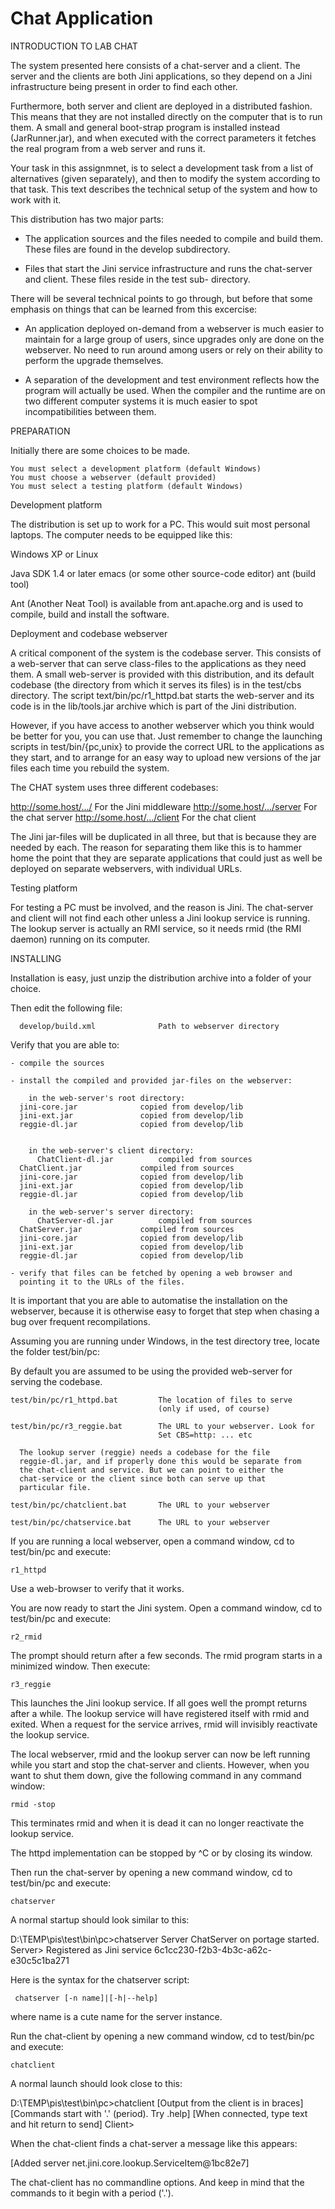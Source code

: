 # Chat Application

INTRODUCTION TO LAB CHAT

The system presented here consists of a chat-server and a client.
The server and the clients are both Jini applications, so they depend
on a Jini infrastructure being present in order to find each other.

Furthermore, both server and client are deployed in a distributed
fashion. This means that they are not installed directly on the
computer that is to run them. A small and general boot-strap program
is installed instead (JarRunner.jar), and when executed with the
correct parameters it fetches the real program from a web server and
runs it.

Your task in this assignmnet, is to select a development task from a
list of alternatives (given separately), and then to modify the system
according to that task. This text describes the technical setup of
the system and how to work with it.

This distribution has two major parts:

  - The application sources and the files needed to compile and build
    them. These files are found in the   develop   subdirectory.

  - Files that start the Jini service infrastructure and runs the
    chat-server and client. These files reside in the   test   sub-
    directory.


There will be several technical points to go through, but before that
some emphasis on things that can be learned from this excercise:

  - An application deployed on-demand from a webserver is much easier
    to maintain for a large group of users, since upgrades only are
    done on the webserver. No need to run around among users or rely
    on their ability to perform the upgrade themselves.

  - A separation of the development and test environment reflects how
    the program will actually be used. When the compiler and the
    runtime are on two different computer systems it is much
    easier to spot incompatibilities between them.


PREPARATION

Initially there are some choices to be made.

    You must select a development platform (default Windows)
    You must choose a webserver (default provided)
    You must select a testing platform (default Windows)


Development platform

  The distribution is set up to work for a PC. This would suit most
  personal laptops. The computer needs to be equipped like this:

  Windows XP or Linux

  Java SDK 1.4 or later
  emacs (or some other source-code editor)
  ant (build tool)

  Ant (Another Neat Tool) is available from ant.apache.org and is used
  to compile, build and install the software. 



Deployment and codebase webserver

  A critical component of the system is the codebase server. This
  consists of a web-server that can serve class-files to the
  applications as they need them. A small web-server is provided with
  this distribution, and its default codebase (the directory from
  which it serves its files) is in the test/cbs directory. The script
  text/bin/pc/r1_httpd.bat starts the web-server and its code is in
  the lib/tools.jar archive which is part of the Jini distribution.

  However, if you have access to another webserver which you think
  would be better for you, you can use that. Just remember to change
  the launching scripts in test/bin/{pc,unix} to provide the correct
  URL to the applications as they start, and to arrange for an easy
  way to upload new versions of the jar files each time you rebuild
  the system.

  The CHAT system uses three different codebases:

  http://some.host/.../	     	       For the Jini middleware
  http://some.host/.../server	       For the chat server
  http://some.host/.../client	       For the chat client

  The Jini jar-files will be duplicated in all three, but that is
  because they are needed by each. The reason for separating them like
  this is to hammer home the point that they are separate applications
  that could just as well be deployed on separate webservers, with
  individual URLs.




Testing platform

  For testing a PC must be involved, and the reason is Jini. The
  chat-server and client will not find each other unless a Jini lookup
  service is running. The lookup server is actually an RMI service, so
  it needs rmid (the RMI daemon) running on its computer.



INSTALLING

  Installation is easy, just unzip the distribution archive into a
  folder of your choice.

  Then edit the following file:

      develop/build.xml              Path to webserver directory

  Verify that you are able to:

    - compile the sources

    - install the compiled and provided jar-files on the webserver:

      	in the web-server's root directory:
	  jini-core.jar              copied from develop/lib
	  jini-ext.jar               copied from develop/lib
	  reggie-dl.jar              copied from develop/lib


        in the web-server's client directory:
          ChatClient-dl.jar          compiled from sources
	  ChatClient.jar             compiled from sources
	  jini-core.jar              copied from develop/lib
	  jini-ext.jar               copied from develop/lib
	  reggie-dl.jar              copied from develop/lib

        in the web-server's server directory:
          ChatServer-dl.jar          compiled from sources
	  ChatServer.jar             compiled from sources
	  jini-core.jar              copied from develop/lib
	  jini-ext.jar               copied from develop/lib
	  reggie-dl.jar              copied from develop/lib

    - verify that files can be fetched by opening a web browser and
      pointing it to the URLs of the files.

  It is important that you are able to automatise the installation on
  the webserver, because it is otherwise easy to forget that step when
  chasing a bug over frequent recompilations.


  Assuming you are running under Windows, in the test directory tree,
  locate the folder test/bin/pc:

  By default you are assumed to be using the provided web-server for
  serving the codebase. 

    test/bin/pc/r1_httpd.bat         The location of files to serve
                                     (only if used, of course)

    test/bin/pc/r3_reggie.bat        The URL to your webserver. Look for
                                     Set CBS=http: ... etc

      The lookup server (reggie) needs a codebase for the file
      reggie-dl.jar, and if properly done this would be separate from
      the chat-client and service. But we can point to either the
      chat-service or the client since both can serve up that
      particular file.

    test/bin/pc/chatclient.bat       The URL to your webserver

    test/bin/pc/chatservice.bat      The URL to your webserver


  If you are running a local webserver, open a command window, cd to
  test/bin/pc  and execute:

    r1_httpd

  Use a web-browser to verify that it works.


  You are now ready to start the Jini system. Open a command window,
  cd to test/bin/pc and execute:

    r2_rmid

  The prompt should return after a few seconds. The rmid program
  starts in a minimized window. Then execute:

    r3_reggie

  This launches the Jini lookup service. If all goes well the prompt
  returns after a while. The lookup service will have registered
  itself with rmid and exited. When a request for the service arrives,
  rmid will invisibly reactivate the lookup service.

  The local webserver, rmid and the lookup server can now be left
  running while you start and stop the chat-server and
  clients. However, when you want to shut them down, give the
  following command in any command window:

    rmid -stop

  This terminates rmid and when it is dead it can no longer reactivate
  the lookup service.

  The httpd implementation can be stopped by ^C or by closing its
  window.



  Then run the chat-server by opening a new command window, cd to
  test/bin/pc   and execute:

    chatserver

  A normal startup should look similar to this:

D:\TEMP\pis\test\bin\pc>chatserver
Server ChatServer  on portage started.
Server> Registered as Jini service 6c1cc230-f2b3-4b3c-a62c-e30c5c1ba271

  Here is the syntax for the chatserver script:

     chatserver [-n name]|[-h|--help]

  where   name   is a cute name for the server instance.


  Run the chat-client by opening a new command window, cd to
  test/bin/pc  and execute:

    chatclient

  A normal launch should look close to this:

D:\TEMP\pis\test\bin\pc>chatclient
[Output from the client is in braces]
[Commands start with '.' (period). Try .help]
[When connected, type text and hit return to send]
Client>

  When the chat-client finds a chat-server a message like this
  appears:

[Added server net.jini.core.lookup.ServiceItem@1bc82e7]

  The chat-client has no commandline options. And keep in mind that
  the commands to it begin with a period ('.').

